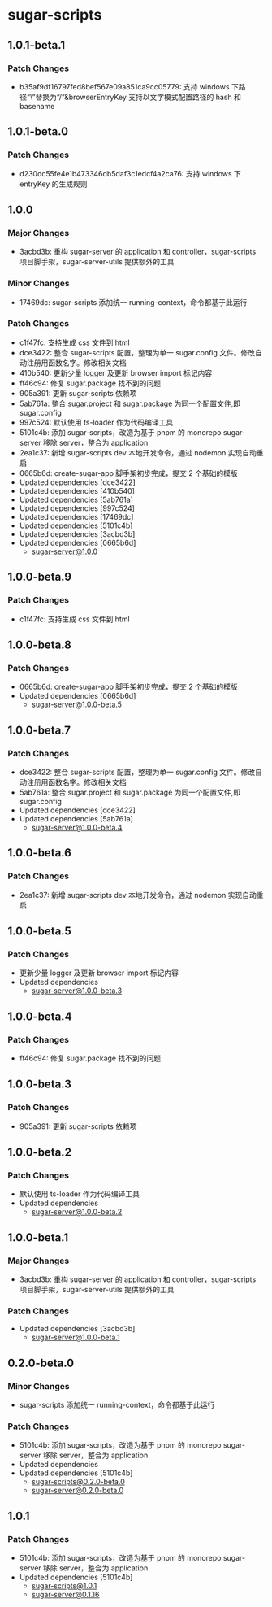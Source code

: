 # sugar-scripts

## 1.0.1-beta.1

### Patch Changes

- b35af9df16797fed8bef567e09a851ca9cc05779: 支持 windows 下路径“\”替换为“/”&browserEntryKey 支持以文字模式配置路径的 hash 和 basename

## 1.0.1-beta.0

### Patch Changes

- d230dc55fe4e1b473346db5daf3c1edcf4a2ca76: 支持 windows 下 entryKey 的生成规则

## 1.0.0

### Major Changes

- 3acbd3b: 重构 sugar-server 的 application 和 controller，sugar-scripts 项目脚手架，sugar-server-utils 提供额外的工具

### Minor Changes

- 17469dc: sugar-scripts 添加统一 running-context，命令都基于此运行

### Patch Changes

- c1f47fc: 支持生成 css 文件到 html
- dce3422: 整合 sugar-scripts 配置，整理为单一 sugar.config 文件。修改自动注册用函数名字。修改相关文档
- 410b540: 更新少量 logger 及更新 browser import 标记内容
- ff46c94: 修复 sugar.package 找不到的问题
- 905a391: 更新 sugar-scripts 依赖项
- 5ab761a: 整合 sugar.project 和 sugar.package 为同一个配置文件,即 sugar.config
- 997c524: 默认使用 ts-loader 作为代码编译工具
- 5101c4b: 添加 sugar-scripts，改造为基于 pnpm 的 monorepo
  sugar-server 移除 server，整合为 application
- 2ea1c37: 新增 sugar-scripts dev 本地开发命令，通过 nodemon 实现自动重启
- 0665b6d: create-sugar-app 脚手架初步完成，提交 2 个基础的模版
- Updated dependencies [dce3422]
- Updated dependencies [410b540]
- Updated dependencies [5ab761a]
- Updated dependencies [997c524]
- Updated dependencies [17469dc]
- Updated dependencies [5101c4b]
- Updated dependencies [3acbd3b]
- Updated dependencies [0665b6d]
  - sugar-server@1.0.0

## 1.0.0-beta.9

### Patch Changes

- c1f47fc: 支持生成 css 文件到 html

## 1.0.0-beta.8

### Patch Changes

- 0665b6d: create-sugar-app 脚手架初步完成，提交 2 个基础的模版
- Updated dependencies [0665b6d]
  - sugar-server@1.0.0-beta.5

## 1.0.0-beta.7

### Patch Changes

- dce3422: 整合 sugar-scripts 配置，整理为单一 sugar.config 文件。修改自动注册用函数名字。修改相关文档
- 5ab761a: 整合 sugar.project 和 sugar.package 为同一个配置文件,即 sugar.config
- Updated dependencies [dce3422]
- Updated dependencies [5ab761a]
  - sugar-server@1.0.0-beta.4

## 1.0.0-beta.6

### Patch Changes

- 2ea1c37: 新增 sugar-scripts dev 本地开发命令，通过 nodemon 实现自动重启

## 1.0.0-beta.5

### Patch Changes

- 更新少量 logger 及更新 browser import 标记内容
- Updated dependencies
  - sugar-server@1.0.0-beta.3

## 1.0.0-beta.4

### Patch Changes

- ff46c94: 修复 sugar.package 找不到的问题

## 1.0.0-beta.3

### Patch Changes

- 905a391: 更新 sugar-scripts 依赖项

## 1.0.0-beta.2

### Patch Changes

- 默认使用 ts-loader 作为代码编译工具
- Updated dependencies
  - sugar-server@1.0.0-beta.2

## 1.0.0-beta.1

### Major Changes

- 3acbd3b: 重构 sugar-server 的 application 和 controller，sugar-scripts 项目脚手架，sugar-server-utils 提供额外的工具

### Patch Changes

- Updated dependencies [3acbd3b]
  - sugar-server@1.0.0-beta.1

## 0.2.0-beta.0

### Minor Changes

- sugar-scripts 添加统一 running-context，命令都基于此运行

### Patch Changes

- 5101c4b: 添加 sugar-scripts，改造为基于 pnpm 的 monorepo
  sugar-server 移除 server，整合为 application
- Updated dependencies
- Updated dependencies [5101c4b]
  - sugar-scripts@0.2.0-beta.0
  - sugar-server@0.2.0-beta.0

## 1.0.1

### Patch Changes

- 5101c4b: 添加 sugar-scripts，改造为基于 pnpm 的 monorepo
  sugar-server 移除 server，整合为 application
- Updated dependencies [5101c4b]
  - sugar-scripts@1.0.1
  - sugar-server@0.1.16
